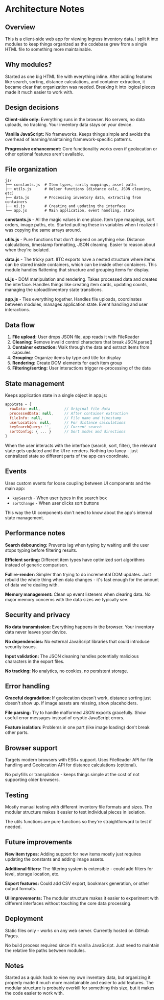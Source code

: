 # Architecture Notes

## Overview

This is a client-side web app for viewing Ingress inventory data. I split it into modules to keep things organized as the codebase grew from a single HTML file to something more maintainable.

## Why modules?

Started as one big HTML file with everything inline. After adding features like search, sorting, distance calculations, and container extraction, it became clear that organization was needed. Breaking it into logical pieces made it much easier to work with.

## Design decisions

**Client-side only:** Everything runs in the browser. No servers, no data uploads, no tracking. Your inventory data stays on your device.

**Vanilla JavaScript:** No frameworks. Keeps things simple and avoids the overhead of learning/maintaining framework-specific patterns.

**Progressive enhancement:** Core functionality works even if geolocation or other optional features aren't available.

## File organization

```
js/
├── constants.js  # Item types, rarity mappings, asset paths
├── utils.js      # Helper functions (distance calc, JSON cleaning, etc)
├── data.js       # Processing inventory data, extracting from containers
├── ui.js         # Creating and updating the interface
└── app.js        # Main application, event handling, state
```

**constants.js** - All the magic values in one place. Item type mappings, sort orders, image paths, etc. Started putting these in variables when I realized I was copying the same arrays around.

**utils.js** - Pure functions that don't depend on anything else. Distance calculations, timestamp formatting, JSON cleaning. Easier to reason about when they're isolated.

**data.js** - The tricky part. IITC exports have a nested structure where items can be stored inside containers, which can be inside other containers. This module handles flattening that structure and grouping items for display.

**ui.js** - DOM manipulation and rendering. Takes processed data and creates the interface. Handles things like creating item cards, updating counts, managing the upload/inventory state transitions.

**app.js** - Ties everything together. Handles file uploads, coordinates between modules, manages application state. Event handling and user interactions.

## Data flow

1. **File upload:** User drops JSON file, app reads it with FileReader
2. **Cleaning:** Remove invalid control characters that break JSON.parse()
3. **Container extraction:** Walk through the data and extract items from capsules
4. **Grouping:** Organize items by type and title for display
5. **Rendering:** Create DOM elements for each item group
6. **Filtering/sorting:** User interactions trigger re-processing of the data

## State management

Keeps application state in a single object in app.js:

```javascript
appState = {
  rawData: null,           // Original file data
  processedData: null,     // After container extraction
  fileInfo: null,          // File name and timestamp
  userLocation: null,      // For distance calculations
  keySearchQuery: '',      // Current search
  sortConfig: { ... }      // Sort modes and directions
}
```

When the user interacts with the interface (search, sort, filter), the relevant state gets updated and the UI re-renders. Nothing too fancy - just centralized state so different parts of the app can coordinate.

## Events

Uses custom events for loose coupling between UI components and the main app:

- `keySearch` - When user types in the search box
- `sortChange` - When user clicks sort buttons

This way the UI components don't need to know about the app's internal state management.

## Performance notes

**Search debouncing:** Prevents lag when typing by waiting until the user stops typing before filtering results.

**Efficient sorting:** Different item types have optimized sort algorithms instead of generic comparison.

**Full re-render:** Simpler than trying to do incremental DOM updates. Just rebuild the whole thing when data changes - it's fast enough for the amount of data we're dealing with.

**Memory management:** Clean up event listeners when clearing data. No major memory concerns with the data sizes we typically see.

## Security and privacy

**No data transmission:** Everything happens in the browser. Your inventory data never leaves your device.

**No dependencies:** No external JavaScript libraries that could introduce security issues.

**Input validation:** The JSON cleaning handles potentially malicious characters in the export files.

**No tracking:** No analytics, no cookies, no persistent storage.

## Error handling

**Graceful degradation:** If geolocation doesn't work, distance sorting just doesn't show up. If image assets are missing, show placeholders.

**File parsing:** Try to handle malformed JSON exports gracefully. Show useful error messages instead of cryptic JavaScript errors.

**Feature isolation:** Problems in one part (like image loading) don't break other parts.

## Browser support

Targets modern browsers with ES6+ support. Uses FileReader API for file handling and Geolocation API for distance calculations (optional).

No polyfills or transpilation - keeps things simple at the cost of not supporting older browsers.

## Testing

Mostly manual testing with different inventory file formats and sizes. The modular structure makes it easier to test individual pieces in isolation.

The utils functions are pure functions so they're straightforward to test if needed.

## Future improvements

**New item types:** Adding support for new items mostly just requires updating the constants and adding image assets.

**Additional filters:** The filtering system is extensible - could add filters for level, storage location, etc.

**Export features:** Could add CSV export, bookmark generation, or other output formats.

**UI improvements:** The modular structure makes it easier to experiment with different interfaces without touching the core data processing.

## Deployment

Static files only - works on any web server. Currently hosted on GitHub Pages.

No build process required since it's vanilla JavaScript. Just need to maintain the relative file paths between modules.

## Notes

Started as a quick hack to view my own inventory data, but organizing it properly made it much more maintainable and easier to add features. The modular structure is probably overkill for something this size, but it makes the code easier to work with.